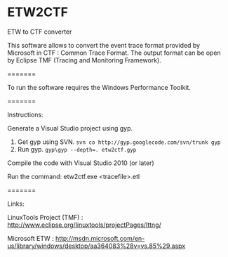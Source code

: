 ETW2CTF
=======

ETW to CTF converter

This software allows to convert the event trace format provided by Microsoft in CTF : Common Trace Format.
The output format can be open by Eclipse TMF (Tracing and Monitoring Framework).

=======

To run the software requires the Windows Performance Toolkit.

=======

Instructions:

Generate a Visual Studio project using gyp. <br/>
1. Get gyp using SVN. `svn co http://gyp.googlecode.com/svn/trunk gyp` <br/>
2. Run gyp. `gyp\gyp --depth=. etw2ctf.gyp`

Compile the code with Visual Studio 2010 (or later)

Run the command: etw2ctf.exe ​&lt;tracefile>.etl


=======

Links:

LinuxTools Project (TMF) : http://www.eclipse.org/linuxtools/projectPages/lttng/

Microsoft ETW : http://msdn.microsoft.com/en-us/library/windows/desktop/aa364083%28v=vs.85%29.aspx
